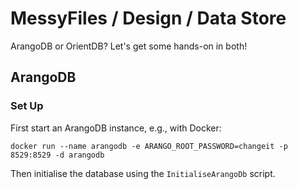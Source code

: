 # MessyFiles / Design / Data Store

ArangoDB or OrientDB? Let's get some hands-on in both!

## ArangoDB

### Set Up

First start an ArangoDB instance, e.g., with Docker:

```shell
docker run --name arangodb -e ARANGO_ROOT_PASSWORD=changeit -p 8529:8529 -d arangodb
```

Then initialise the database using the `InitialiseArangoDb` script.
